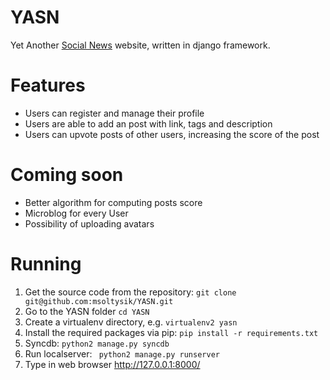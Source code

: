 YASN
====
Yet Another [Social News](http://en.wikipedia.org/wiki/Social_news) website, written in django framework.


Features
========
* Users can register and manage their profile
* Users are able to add an post with link, tags and description
* Users can upvote posts of other users, increasing the score of the post

Coming soon
============
* Better algorithm for computing posts score
* Microblog for every User
* Possibility of uploading avatars


Running 
=======
1. Get the source code from the repository: ```git clone git@github.com:msoltysik/YASN.git```
2. Go to the YASN folder ```cd YASN```
3. Create a virtualenv directory, e.g. ```virtualenv2 yasn```
4. Install the required packages via pip: ```pip install -r requirements.txt```
5. Syncdb: ```python2 manage.py syncdb```
6. Run localserver: ``` python2 manage.py runserver```
7. Type in web browser http://127.0.0.1:8000/

